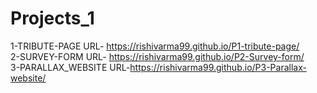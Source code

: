 # Projects_1
1-TRIBUTE-PAGE URL- https://rishivarma99.github.io/P1-tribute-page/ </br>
2-SURVEY-FORM URL- https://rishivarma99.github.io/P2-Survey-form/ </br>
3-PARALLAX_WEBSITE URL-https://rishivarma99.github.io/P3-Parallax-website/
